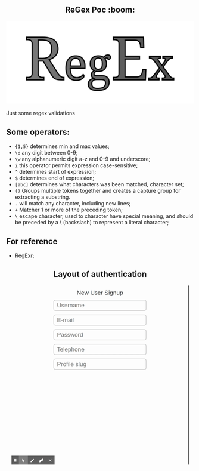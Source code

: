 <h2 align="center">ReGex Poc :boom:</h2> 
<p align="center">
  <img src="./images/regex.png">
</p>

Just some regex validations

## Some operators:
- `{1,5}` determines min and max values;
- `\d` any digit between 0-9;
- `\w` any alphanumeric digit a-z and 0-9 and underscore;
- `i` this operator permits expression case-sensitive;
- `^` determines start of expression;
- `$` determines end of expression;
- `[abc]` determines what characters was been matched, character set;
- `()` Groups multiple tokens together and creates a capture group for extracting a substring. 
- `.` will match any character, including new lines;
- `+` Matcher 1 or more of the preceding token;
- `\` escape character, used to character have special meaning, and should be preceded by a \ (backslash) to represent a literal character;

## For reference
- [RegExr](https://regexr.com/);

<h2 align="center">Layout of authentication</h2>
<p align="center">
  <img src="./images/regex.gif">
</p>
